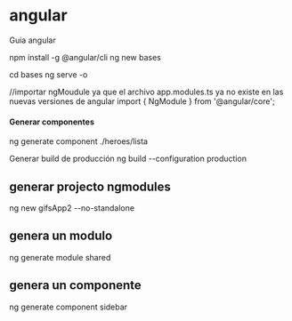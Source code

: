 # angular
Guia angular

npm install -g @angular/cli
ng new bases

cd bases
ng serve -o

//importar ngMoudule ya que el archivo app.modules.ts ya no existe en las nuevas versiones de angular
import { NgModule } from '@angular/core';

#### Generar componentes
ng generate component ./heroes/lista

Generar build de producción
ng build --configuration production

## generar projecto ngmodules
ng new gifsApp2 --no-standalone

## genera un modulo
ng generate module shared

## genera un componente
ng generate component sidebar